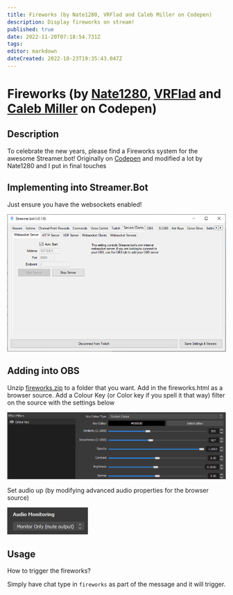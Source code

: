 ```yaml
---
title: Fireworks (by Nate1280, VRFlad and Caleb Miller on Codepen)
description: Display fireworks on stream!
published: true
date: 2022-11-20T07:18:54.731Z
tags: 
editor: markdown
dateCreated: 2022-10-23T19:35:43.047Z
---
```


# Fireworks (by [Nate1280](https://www.twitch.tv/nate1280), [VRFlad](https://www.twitch.tv/vrflad) and [Caleb Miller](https://codepen.io/MillerTime) on Codepen)

## Description

To celebrate the new years, please find a Fireworks system for the awesome Streamer.bot!
Originally on [Codepen](https://codepen.io/MillerTime/pen/XgpNwb) and modified a lot by Nate1280 and I put in final touches

## Implementing into Streamer.Bot

Just ensure you have the websockets enabled!

![fireworks-websocket.png](/assets/fireworks/images/fireworks-websocket.png)

## Adding into OBS

Unzip [fireworks.zip](/assets/fireworks/files/fireworks.zip) to a folder that you want.
Add in the fireworks.html as a browser source.
Add a Colour Key (or Color key if you spell it that way) filter on the source with the settings below

![fireworks-obscolorkey.png](/assets/fireworks/images/fireworks-obscolorkey.png)

Set audio up (by modifying advanced audio properties for the browser source)

![fireworks-audio.png](/assets/fireworks/images/fireworks-audio.png)

## Usage

How to trigger the fireworks?

Simply have chat type in ``fireworks`` as part of the message and it will trigger.
